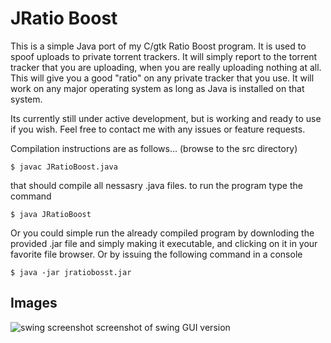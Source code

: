 
# JRatio Boost
This is a simple Java port of my C/gtk Ratio Boost program. It is used to spoof uploads to private torrent trackers.
It will simply report to the torrent tracker that you are uploading, when you are really uploading nothing at all.
This will give you a good "ratio" on any private tracker that you use. It will work on any major operating system as long as
Java is installed on that system.

Its currently still under active development, but is working and ready to use if you wish.
Feel free to contact me with any issues or feature requests.

Compilation instructions are as follows... (browse to the src directory)

	$ javac JRatioBoost.java

that should compile all nessasry .java files. to run the program type the command

	$ java JRatioBoost

Or you could simple run the already compiled program by downloding the provided .jar file
and simply making it executable, and clicking on it in your favorite file browser.
Or by issuing the following command in a console

	$ java -jar jratiobosst.jar

## Images 
![swing screenshot](https://i.imgur.com/8G9l9Ra.png)
screenshot of swing GUI version
